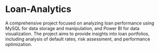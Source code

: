 # Loan-Analytics
A comprehensive project focused on analyzing loan performance using MySQL for data storage and manipulation, and Power BI for data visualization. The project aims to provide insights into loan portfolios, including analysis of default rates, risk assessment, and performance optimization.
